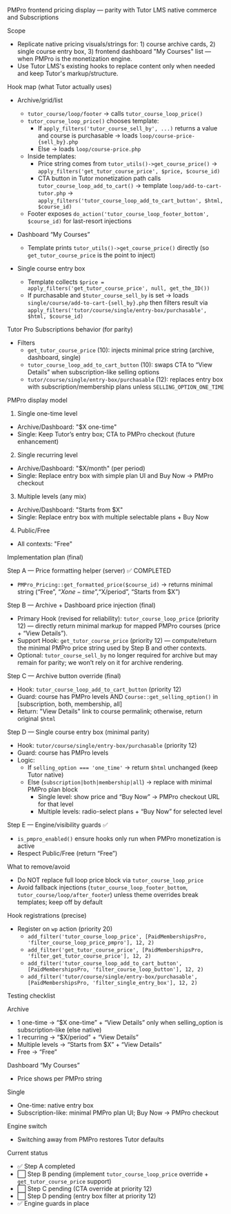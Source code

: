 PMPro frontend pricing display — parity with Tutor LMS native commerce and Subscriptions

Scope

- Replicate native pricing visuals/strings for: 1) course archive cards, 2) single course entry box, 3) frontend dashboard "My Courses" list — when PMPro is the monetization engine.
- Use Tutor LMS's existing hooks to replace content only when needed and keep Tutor's markup/structure.

Hook map (what Tutor actually uses)

- Archive/grid/list

  - `tutor_course/loop/footer` → calls `tutor_course_loop_price()`
  - `tutor_course_loop_price()` chooses template:
    - If `apply_filters('tutor_course_sell_by', ...)` returns a value and course is purchasable → loads `loop/course-price-{sell_by}.php`
    - Else → loads `loop/course-price.php`
  - Inside templates:
    - Price string comes from `tutor_utils()->get_course_price()` → `apply_filters('get_tutor_course_price', $price, $course_id)`
    - CTA button in Tutor monetization path calls `tutor_course_loop_add_to_cart()` → template `loop/add-to-cart-tutor.php` → `apply_filters('tutor_course_loop_add_to_cart_button', $html, $course_id)`
  - Footer exposes `do_action('tutor_course_loop_footer_bottom', $course_id)` for last-resort injections

- Dashboard “My Courses”

  - Template prints `tutor_utils()->get_course_price()` directly (so `get_tutor_course_price` is the point to inject)

- Single course entry box
  - Template collects `$price = apply_filters('get_tutor_course_price', null, get_the_ID())`
  - If purchasable and `$tutor_course_sell_by` is set → loads `single/course/add-to-cart-{sell_by}.php` then filters result via `apply_filters('tutor/course/single/entry-box/purchasable', $html, $course_id)`

Tutor Pro Subscriptions behavior (for parity)

- Filters
  - `get_tutor_course_price` (10): injects minimal price string (archive, dashboard, single)
  - `tutor_course_loop_add_to_cart_button` (10): swaps CTA to “View Details” when subscription-like selling options
  - `tutor/course/single/entry-box/purchasable` (12): replaces entry box with subscription/membership plans unless `SELLING_OPTION_ONE_TIME`

PMPro display model

1. Single one-time level

- Archive/Dashboard: "$X one-time"
- Single: Keep Tutor’s entry box; CTA to PMPro checkout (future enhancement)

2. Single recurring level

- Archive/Dashboard: "$X/month" (per period)
- Single: Replace entry box with simple plan UI and Buy Now → PMPro checkout

3. Multiple levels (any mix)

- Archive/Dashboard: "Starts from $X"
- Single: Replace entry box with multiple selectable plans + Buy Now

4. Public/Free

- All contexts: "Free"

Implementation plan (final)

Step A — Price formatting helper (server) ✅ COMPLETED

- `PMPro_Pricing::get_formatted_price($course_id)` → returns minimal string (“Free”, “$X one-time”, “$X/period”, “Starts from $X”)

Step B — Archive + Dashboard price injection (final)

- Primary Hook (revised for reliability): `tutor_course_loop_price` (priority 12) — directly return minimal markup for mapped PMPro courses (price + “View Details”).
- Support Hook: `get_tutor_course_price` (priority 12) — compute/return the minimal PMPro price string used by Step B and other contexts.
- Optional: `tutor_course_sell_by` no longer required for archive but may remain for parity; we won’t rely on it for archive rendering.

Step C — Archive button override (final)

- Hook: `tutor_course_loop_add_to_cart_button` (priority 12)
- Guard: course has PMPro levels AND `Course::get_selling_option()` in [subscription, both, membership, all]
- Return: "View Details" link to course permalink; otherwise, return original `$html`

Step D — Single course entry box (minimal parity)

- Hook: `tutor/course/single/entry-box/purchasable` (priority 12)
- Guard: course has PMPro levels
- Logic:
  - If `selling_option === 'one_time'` → return `$html` unchanged (keep Tutor native)
  - Else (`subscription|both|membership|all`) → replace with minimal PMPro plan block
    - Single level: show price and “Buy Now” → PMPro checkout URL for that level
    - Multiple levels: radio-select plans + “Buy Now” for selected level

Step E — Engine/visibility guards ✅

- `is_pmpro_enabled()` ensure hooks only run when PMPro monetization is active
- Respect Public/Free (return “Free”)

What to remove/avoid

- Do NOT replace full loop price block via `tutor_course_loop_price`
- Avoid fallback injections (`tutor_course_loop_footer_bottom`, `tutor_course/loop/after_footer`) unless theme overrides break templates; keep off by default

Hook registrations (precise)

- Register on `wp` action (priority 20)
  - `add_filter('tutor_course_loop_price', [PaidMembershipsPro, 'filter_course_loop_price_pmpro'], 12, 2)`
  - `add_filter('get_tutor_course_price', [PaidMembershipsPro, 'filter_get_tutor_course_price'], 12, 2)`
  - `add_filter('tutor_course_loop_add_to_cart_button', [PaidMembershipsPro, 'filter_course_loop_button'], 12, 2)`
  - `add_filter('tutor/course/single/entry-box/purchasable', [PaidMembershipsPro, 'filter_single_entry_box'], 12, 2)`

Testing checklist

Archive

- 1 one-time → “$X one-time” + “View Details” only when selling_option is subscription-like (else native)
- 1 recurring → “$X/period” + “View Details”
- Multiple levels → “Starts from $X” + “View Details”
- Free → “Free”

Dashboard “My Courses”

- Price shows per PMPro string

Single

- One-time: native entry box
- Subscription-like: minimal PMPro plan UI; Buy Now → PMPro checkout

Engine switch

- Switching away from PMPro restores Tutor defaults

Current status

- ✅ Step A completed
- ⬜ Step B pending (implement `tutor_course_loop_price` override + `get_tutor_course_price` support)
- ⬜ Step C pending (CTA override at priority 12)
- ⬜ Step D pending (entry box filter at priority 12)
- ✅ Engine guards in place
